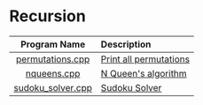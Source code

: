 # Recursion

|              Program Name              | Description                                                           |
| :------------------------------------: | :-------------------------------------------------------------------- |
|  [permutations.cpp](permutations.cpp)  | [Print all permutations](https://leetcode.com/problems/permutations/) |
|       [nqueens.cpp](nqueens.cpp)       | [N Queen's algorithm](https://leetcode.com/problems/n-queens/)        |
| [sudoku_solver.cpp](sudoku_solver.cpp) | [Sudoku Solver](https://leetcode.com/problems/sudoku-solver/)         |

